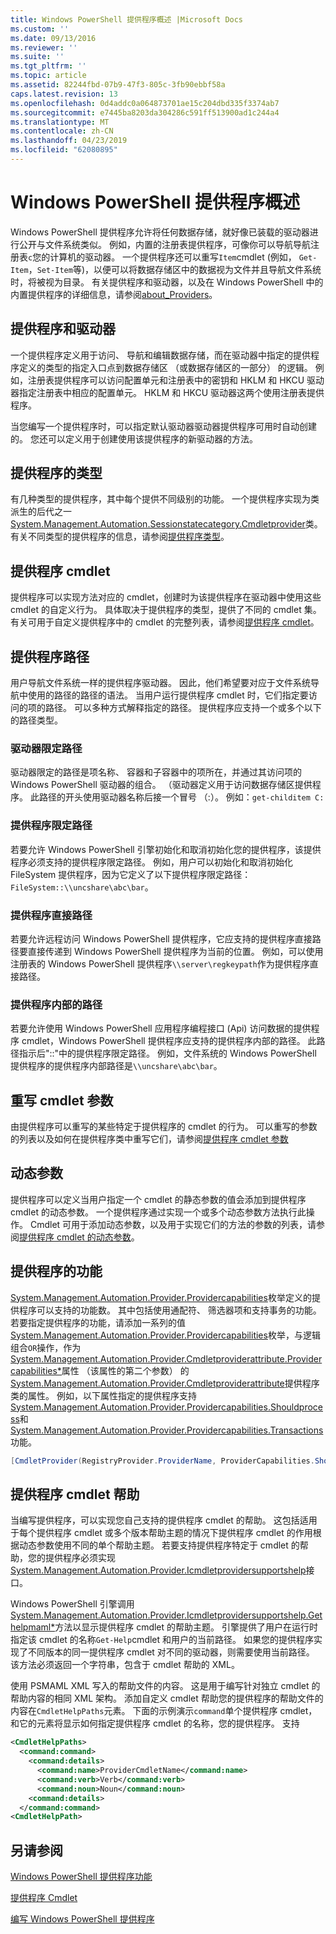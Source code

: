 ```yaml
---
title: Windows PowerShell 提供程序概述 |Microsoft Docs
ms.custom: ''
ms.date: 09/13/2016
ms.reviewer: ''
ms.suite: ''
ms.tgt_pltfrm: ''
ms.topic: article
ms.assetid: 82244fbd-07b9-47f3-805c-3fb90ebbf58a
caps.latest.revision: 13
ms.openlocfilehash: 0d4addc0a064873701ae15c204dbd335f3374ab7
ms.sourcegitcommit: e7445ba8203da304286c591ff513900ad1c244a4
ms.translationtype: MT
ms.contentlocale: zh-CN
ms.lasthandoff: 04/23/2019
ms.locfileid: "62080895"
---
```

# <a name="windows-powershell-provider-overview"></a>Windows PowerShell 提供程序概述

Windows PowerShell 提供程序允许将任何数据存储，就好像已装载的驱动器进行公开与文件系统类似。 例如，内置的注册表提供程序，可像你可以导航导航注册表`c`您的计算机的驱动器。 一个提供程序还可以重写`Item`cmdlet (例如， `Get-Item`，`Set-Item`等)，以便可以将数据存储区中的数据视为文件并且导航文件系统时，将被视为目录。 有关提供程序和驱动器，以及在 Windows PowerShell 中的内置提供程序的详细信息，请参阅[about_Providers](/powershell/module/microsoft.powershell.core/about/about_providers)。

## <a name="providers-and-drives"></a>提供程序和驱动器

一个提供程序定义用于访问、 导航和编辑数据存储，而在驱动器中指定的提供程序定义的类型的指定入口点到数据存储区 （或数据存储区的一部分） 的逻辑。 例如，注册表提供程序可以访问配置单元和注册表中的密钥和 HKLM 和 HKCU 驱动器指定注册表中相应的配置单元。 HKLM 和 HKCU 驱动器这两个使用注册表提供程序。

当您编写一个提供程序时，可以指定默认驱动器驱动器提供程序可用时自动创建的。 您还可以定义用于创建使用该提供程序的新驱动器的方法。

## <a name="type-of-providers"></a>提供程序的类型

有几种类型的提供程序，其中每个提供不同级别的功能。 一个提供程序实现为类派生的后代之一[System.Management.Automation.Sessionstatecategory.Cmdletprovider](/dotnet/api/System.Management.Automation.SessionStateCategory.CmdletProvider)类。 有关不同类型的提供程序的信息，请参阅[提供程序类型](./provider-types.md)。

## <a name="provider-cmdlets"></a>提供程序 cmdlet

提供程序可以实现方法对应的 cmdlet，创建时为该提供程序在驱动器中使用这些 cmdlet 的自定义行为。 具体取决于提供程序的类型，提供了不同的 cmdlet 集。 有关可用于自定义提供程序中的 cmdlet 的完整列表，请参阅[提供程序 cmdlet](./provider-cmdlets.md)。

## <a name="provider-paths"></a>提供程序路径

用户导航文件系统一样的提供程序驱动器。 因此，他们希望要对应于文件系统导航中使用的路径的路径的语法。 当用户运行提供程序 cmdlet 时，它们指定要访问的项的路径。 可以多种方式解释指定的路径。 提供程序应支持一个或多个以下的路径类型。

### <a name="drive-qualified-paths"></a>驱动器限定路径

驱动器限定的路径是项名称、 容器和子容器中的项所在，并通过其访问项的 Windows PowerShell 驱动器的组合。 （驱动器定义用于访问数据存储区提供程序。 此路径的开头使用驱动器名称后接一个冒号 （:）。 例如：`get-childitem C:`

### <a name="provider-qualified-paths"></a>提供程序限定路径

若要允许 Windows PowerShell 引擎初始化和取消初始化您的提供程序，该提供程序必须支持的提供程序限定路径。 例如，用户可以初始化和取消初始化 FileSystem 提供程序，因为它定义了以下提供程序限定路径： `FileSystem::\\uncshare\abc\bar`。

### <a name="provider-direct-paths"></a>提供程序直接路径

若要允许远程访问 Windows PowerShell 提供程序，它应支持的提供程序直接路径要直接传递到 Windows PowerShell 提供程序为当前的位置。 例如，可以使用注册表的 Windows PowerShell 提供程序`\\server\regkeypath`作为提供程序直接路径。

### <a name="provider-internal-paths"></a>提供程序内部的路径

若要允许使用 Windows PowerShell 应用程序编程接口 (Api) 访问数据的提供程序 cmdlet，Windows PowerShell 提供程序应支持的提供程序内部的路径。 此路径指示后"::"中的提供程序限定路径。 例如，文件系统的 Windows PowerShell 提供程序的提供程序内部路径是`\\uncshare\abc\bar`。

## <a name="overriding-cmdlet-parameters"></a>重写 cmdlet 参数

由提供程序可以重写的某些特定于提供程序的 cmdlet 的行为。 可以重写的参数的列表以及如何在提供程序类中重写它们，请参阅[提供程序 cmdlet 参数](./provider-cmdlet-parameters.md)

## <a name="dynamic-parameters"></a>动态参数

提供程序可以定义当用户指定一个 cmdlet 的静态参数的值会添加到提供程序 cmdlet 的动态参数。 一个提供程序通过实现一个或多个动态参数方法执行此操作。 Cmdlet 可用于添加动态参数，以及用于实现它们的方法的参数的列表，请参阅[提供程序 cmdlet 的动态参数](./provider-cmdlet-dynamic-parameters.md)。

## <a name="provider-capabilities"></a>提供程序的功能

[System.Management.Automation.Provider.Providercapabilities](/dotnet/api/System.Management.Automation.Provider.ProviderCapabilities)枚举定义的提供程序可以支持的功能数。 其中包括使用通配符、 筛选器项和支持事务的功能。 若要指定提供程序的功能，请添加一系列的值[System.Management.Automation.Provider.Providercapabilities](/dotnet/api/System.Management.Automation.Provider.ProviderCapabilities)枚举，与逻辑组合`OR`操作，作为[System.Management.Automation.Provider.Cmdletproviderattribute.Providercapabilities*](/dotnet/api/System.Management.Automation.Provider.CmdletProviderAttribute.ProviderCapabilities)属性 （该属性的第二个参数） 的[System.Management.Automation.Provider.Cmdletproviderattribute](/dotnet/api/System.Management.Automation.Provider.CmdletProviderAttribute)提供程序类的属性。 例如，以下属性指定的提供程序支持[System.Management.Automation.Provider.Providercapabilities.Shouldprocess](/dotnet/api/System.Management.Automation.Provider.ProviderCapabilities.ShouldProcess)和[System.Management.Automation.Provider.Providercapabilities.Transactions](/dotnet/api/System.Management.Automation.Provider.ProviderCapabilities.Transactions)功能。

```csharp
[CmdletProvider(RegistryProvider.ProviderName, ProviderCapabilities.ShouldProcess | ProviderCapabilities.Transactions)]

```

## <a name="provider-cmdlet-help"></a>提供程序 cmdlet 帮助

当编写提供程序，可以实现您自己支持的提供程序 cmdlet 的帮助。 这包括适用于每个提供程序 cmdlet 或多个版本帮助主题的情况下提供程序 cmdlet 的作用根据动态参数使用不同的单个帮助主题。 若要支持提供程序特定于 cmdlet 的帮助，您的提供程序必须实现[System.Management.Automation.Provider.Icmdletprovidersupportshelp](/dotnet/api/System.Management.Automation.Provider.ICmdletProviderSupportsHelp)接口。

Windows PowerShell 引擎调用[System.Management.Automation.Provider.Icmdletprovidersupportshelp.Gethelpmaml*](/dotnet/api/System.Management.Automation.Provider.ICmdletProviderSupportsHelp.GetHelpMaml)方法以显示提供程序 cmdlet 的帮助主题。 引擎提供了用户在运行时指定该 cmdlet 的名称`Get-Help`cmdlet 和用户的当前路径。 如果您的提供程序实现了不同版本的同一提供程序 cmdlet 对不同的驱动器，则需要使用当前路径。 该方法必须返回一个字符串，包含于 cmdlet 帮助的 XML。

使用 PSMAML XML 写入的帮助文件的内容。 这是用于编写针对独立 cmdlet 的帮助内容的相同 XML 架构。 添加自定义 cmdlet 帮助您的提供程序的帮助文件的内容在`CmdletHelpPaths`元素。 下面的示例演示`command`单个提供程序 cmdlet，和它的元素将显示如何指定提供程序 cmdlet 的名称，您的提供程序。 支持

```xml
<CmdletHelpPaths>
  <command:command>
    <command:details>
      <command:name>ProviderCmdletName</command:name>
      <command:verb>Verb</command:verb>
      <command:noun>Noun</command:noun>
    <command:details>
  </command:command>
<CmdletHelpPath>
```

## <a name="see-also"></a>另请参阅

[Windows PowerShell 提供程序功能](./provider-types.md)

[提供程序 Cmdlet](./provider-cmdlets.md)

[编写 Windows PowerShell 提供程序](./writing-a-windows-powershell-provider.md)